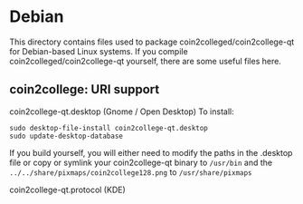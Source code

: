 
Debian
====================
This directory contains files used to package coin2colleged/coin2college-qt
for Debian-based Linux systems. If you compile coin2colleged/coin2college-qt yourself, there are some useful files here.

## coin2college: URI support ##


coin2college-qt.desktop  (Gnome / Open Desktop)
To install:

	sudo desktop-file-install coin2college-qt.desktop
	sudo update-desktop-database

If you build yourself, you will either need to modify the paths in
the .desktop file or copy or symlink your coin2college-qt binary to `/usr/bin`
and the `../../share/pixmaps/coin2college128.png` to `/usr/share/pixmaps`

coin2college-qt.protocol (KDE)

